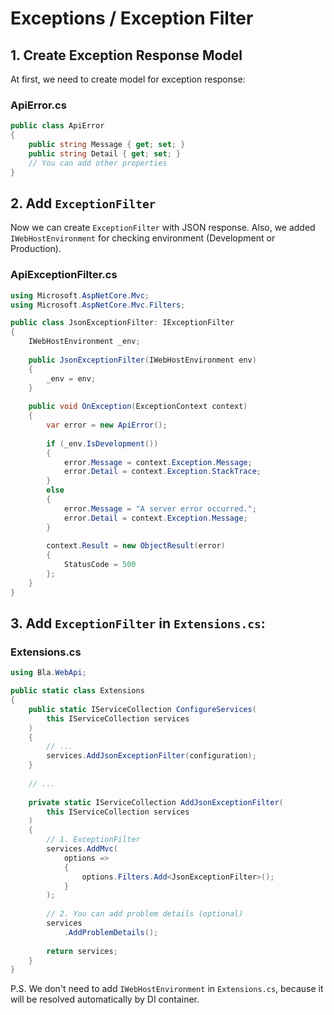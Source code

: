 # Exceptions / Exception Filter

## 1. Create Exception Response Model

At first, we need to create model for exception response:

### ApiError.cs
```csharp
public class ApiError
{
    public string Message { get; set; }
    public string Detail { get; set; }
    // You can add other properties
}
```

## 2. Add `ExceptionFilter`

Now we can create `ExceptionFilter` with JSON response.
Also, we added `IWebHostEnvironment` for checking environment (Development or Production).

### ApiExceptionFilter.cs
```csharp
using Microsoft.AspNetCore.Mvc;
using Microsoft.AspNetCore.Mvc.Filters;

public class JsonExceptionFilter: IExceptionFilter
{
    IWebHostEnvironment _env;
    
    public JsonExceptionFilter(IWebHostEnvironment env)
    {
        _env = env;
    }
    
    public void OnException(ExceptionContext context)
    {
        var error = new ApiError();
        
        if (_env.IsDevelopment())
        {
            error.Message = context.Exception.Message;
            error.Detail = context.Exception.StackTrace;
        }
        else
        {
            error.Message = "A server error occurred.";
            error.Detail = context.Exception.Message;
        }
        
        context.Result = new ObjectResult(error)
        {
            StatusCode = 500
        };
    }
}
```

## 3. Add `ExceptionFilter` in `Extensions.cs`:

### Extensions.cs
```csharp
using Bla.WebApi;

public static class Extensions 
{
    public static IServiceCollection ConfigureServices(
        this IServiceCollection services
    )
    {
        // ...
        services.AddJsonExceptionFilter(configuration);
    }
    
    // ...
    
    private static IServiceCollection AddJsonExceptionFilter(
        this IServiceCollection services
    )
    {
        // 1. ExceptionFilter
        services.AddMvc(
            options =>
            {
                options.Filters.Add<JsonExceptionFilter>();
            }
        );
        
        // 2. You can add problem details (optional)
        services
            .AddProblemDetails();
        
        return services;
    }
}
```

P.S. We don't need to add `IWebHostEnvironment` in `Extensions.cs`, 
because it will be resolved automatically by DI container.
